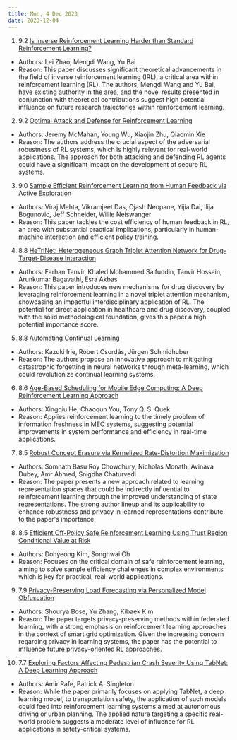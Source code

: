 ```yaml
---
title: Mon, 4 Dec 2023
date: 2023-12-04
---
```

1. 9.2 [Is Inverse Reinforcement Learning Harder than Standard Reinforcement Learning?](https://arxiv.org/abs/2312.00054)
* Authors: Lei Zhao, Mengdi Wang, Yu Bai
* Reason: This paper discusses significant theoretical advancements in the field of inverse reinforcement learning (IRL), a critical area within reinforcement learning (RL). The authors, Mengdi Wang and Yu Bai, have existing authority in the area, and the novel results presented in conjunction with theoretical contributions suggest high potential influence on future research trajectories within reinforcement learning.

2. 9.2 [Optimal Attack and Defense for Reinforcement Learning](https://arxiv.org/abs/2312.00198)
* Authors: Jeremy McMahan, Young Wu, Xiaojin Zhu, Qiaomin Xie
* Reason: The authors address the crucial aspect of the adversarial robustness of RL systems, which is highly relevant for real-world applications. The approach for both attacking and defending RL agents could have a significant impact on the development of secure RL systems.

3. 9.0 [Sample Efficient Reinforcement Learning from Human Feedback via Active Exploration](https://arxiv.org/abs/2312.00267)
* Authors: Viraj Mehta, Vikramjeet Das, Ojash Neopane, Yijia Dai, Ilija Bogunovic, Jeff Schneider, Willie Neiswanger
* Reason: This paper tackles the cost efficiency of human feedback in RL, an area with substantial practical implications, particularly in human-machine interaction and efficient policy training.

4. 8.8 [HeTriNet: Heterogeneous Graph Triplet Attention Network for Drug-Target-Disease Interaction](https://arxiv.org/abs/2312.00189)
* Authors: Farhan Tanvir, Khaled Mohammed Saifuddin, Tanvir Hossain, Arunkumar Bagavathi, Esra Akbas
* Reason: This paper introduces new mechanisms for drug discovery by leveraging reinforcement learning in a novel triplet attention mechanism, showcasing an impactful interdisciplinary application of RL. The potential for direct application in healthcare and drug discovery, coupled with the solid methodological foundation, gives this paper a high potential importance score.

5. 8.8 [Automating Continual Learning](https://arxiv.org/abs/2312.00276)
* Authors: Kazuki Irie, Róbert Csordás, Jürgen Schmidhuber
* Reason: The authors propose an innovative approach to mitigating catastrophic forgetting in neural networks through meta-learning, which could revolutionize continual learning systems.

6. 8.6 [Age-Based Scheduling for Mobile Edge Computing: A Deep Reinforcement Learning Approach](https://arxiv.org/abs/2312.00279)
* Authors: Xingqiu He, Chaoqun You, Tony Q. S. Quek
* Reason: Applies reinforcement learning to the timely problem of information freshness in MEC systems, suggesting potential improvements in system performance and efficiency in real-time applications.

7. 8.5 [Robust Concept Erasure via Kernelized Rate-Distortion Maximization](https://arxiv.org/abs/2312.00194)
* Authors: Somnath Basu Roy Chowdhury, Nicholas Monath, Avinava Dubey, Amr Ahmed, Snigdha Chaturvedi
* Reason: The paper presents a new approach related to learning representation spaces that could be indirectly influential to reinforcement learning through the improved understanding of state representations. The strong author lineup and its applicability to enhance robustness and privacy in learned representations contribute to the paper's importance.

8. 8.5 [Efficient Off-Policy Safe Reinforcement Learning Using Trust Region Conditional Value at Risk](https://arxiv.org/abs/2312.00342)
* Authors: Dohyeong Kim, Songhwai Oh
* Reason: Focuses on the critical domain of safe reinforcement learning, aiming to solve sample efficiency challenges in complex environments which is key for practical, real-world applications.

9. 7.9 [Privacy-Preserving Load Forecasting via Personalized Model Obfuscation](https://arxiv.org/abs/2312.00036)
* Authors: Shourya Bose, Yu Zhang, Kibaek Kim
* Reason: The paper targets privacy-preserving methods within federated learning, with a strong emphasis on reinforcement learning approaches in the context of smart grid optimization. Given the increasing concern regarding privacy in learning systems, the paper has the potential to influence future privacy-oriented RL approaches.

10. 7.7 [Exploring Factors Affecting Pedestrian Crash Severity Using TabNet: A Deep Learning Approach](https://arxiv.org/abs/2312.00066)
* Authors: Amir Rafe, Patrick A. Singleton
* Reason: While the paper primarily focuses on applying TabNet, a deep learning model, to transportation safety, the application of such models could feed into reinforcement learning systems aimed at autonomous driving or urban planning. The applied nature targeting a specific real-world problem suggests a moderate level of influence for RL applications in safety-critical systems.

